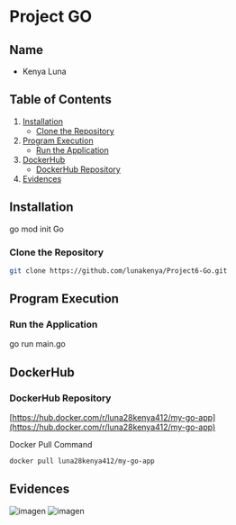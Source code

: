# Project GO

## Name

- Kenya Luna

## Table of Contents

1. [Installation](#installation)
   - [Clone the Repository](#clone-the-repository)
2. [Program Execution](#program-execution)
   - [Run the Application](#run-the-application)
3. [DockerHub](#dockerhub)
   - [DockerHub Repository](#dockerhub-repository)
4. [Evidences](#evidences)

## Installation
go mod init Go

### Clone the Repository

```sh
git clone https://github.com/lunakenya/Project6-Go.git
```

## Program Execution
### Run the Application

go run main.go


## DockerHub
### DockerHub Repository

[https://hub.docker.com/r/luna28kenya412/my-go-app](https://hub.docker.com/r/luna28kenya412/my-go-app)

Docker Pull Command
```sh
docker pull luna28kenya412/my-go-app
```

## Evidences
![imagen](https://github.com/user-attachments/assets/be7cf40d-d1f0-47b2-b6de-dd6477a30fef)
![imagen](https://github.com/user-attachments/assets/36092bb1-0aec-4c75-930f-909237850e92)





